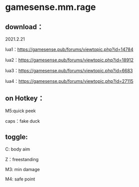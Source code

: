 # gamesense.mm.rage



download：
---


2021.2.21




lua1：https://gamesense.pub/forums/viewtopic.php?id=14784

lua2：https://gamesense.pub/forums/viewtopic.php?id=18912

lua3：https://gamesense.pub/forums/viewtopic.php?id=6683

lua4：https://gamesense.pub/forums/viewtopic.php?id=27115 


on Hotkey：
---
M5:quick peek

caps：fake duck

toggle:
---

C: body aim

Z：freestanding

M3: min damage

M4: safe point

